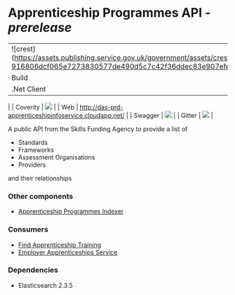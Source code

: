 # Apprenticeship Programmes API - *prerelease*

|               |               |
| ------------- | ------------- |
|![crest] (https://assets.publishing.service.gov.uk/government/assets/crests/org_crest_27px-916806dcf065e7273830577de490d5c7c42f36ddec83e907efe62086785f24fb.png)|Apprenticeship Programmes API|
| Build | <img alt="Build Status" src="https://sfa-gov-uk.visualstudio.com/_apis/public/build/definitions/c39e0c0b-7aff-4606-b160-3566f3bbce23/166/badge" /> |
| .Net Client | [![](https://img.shields.io/nuget/v/SFA.DAS.Apprenticeships.Api.Client.svg)](https://www.nuget.org/packages/SFA.DAS.Apprenticeships.Api.Client/)
 |
| Coverity | [![](https://scan.coverity.com/projects/10689/badge.svg)](https://scan.coverity.com/projects/skillsfundingagency-das-apprenticeship-programs-api) |
| Web | http://das-prd-apprenticeshipinfoservice.cloudapp.net/ | 
| Swagger | [![](http://online.swagger.io/validator?url=http://das-prd-apprenticeshipinfoservice.cloudapp.net:80/swagger/docs/v1)](http://das-prd-apprenticeshipinfoservice.cloudapp.net:80/swagger/docs/v1) |
| Gitter | [![](https://badges.gitter.im/gitterHQ/gitterHQ.github.io.svg)](https://gitter.im/sfa-das-apprenticeship-programmes-api/Lobby?utm_source=share-link&utm_medium=link&utm_campaign=share-link) |

A public API from the Skills Funding Agency to provide a list of 
- Standards
- Frameworks
- Assessment Organisations
- Providers

and their relationships



### Other components
- [Apprenticeship Programmes Indexer](https://github.com/SkillsFundingAgency/das-apprenticeship-programs-indexer)

### Consumers
- [Find Apprenticeship Training](https://github.com/SkillsFundingAgency/das-search)
- [Employer Apprenticeships Service](https://github.com/SkillsFundingAgency/das-employerapprenticeshipsservice)

### Dependencies 
- Elasticsearch 2.3.5
